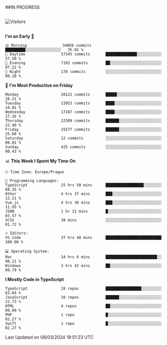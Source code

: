 ##IN PROGRESS
##
![Visitors](https://komarev.com/ghpvc/?username=petrbui&style=for-the-badge&label=Visitors+👀)



##
<!--
[![My GitHub stats](https://github-readme-stats.vercel.app/api?username=petrbui&theme=github_dark)](https://github.com/anuraghazra/github-readme-stats)

[![My wakatime stats](https://github-readme-stats.vercel.app/api/wakatime?username=petrbui&theme=github_dark)](https://github.com/anuraghazra/github-readme-stats)
-->
<!--START_SECTION:waka-->
**I'm an Early 🐤** 

```text
🌞 Morning                34869 commits       █████████░░░░░░░░░░░░░░░░   35.01 % 
🌆 Daytime                57345 commits       ██████████████░░░░░░░░░░░   57.58 % 
🌃 Evening                7192 commits        ██░░░░░░░░░░░░░░░░░░░░░░░   07.22 % 
🌙 Night                  178 commits         ░░░░░░░░░░░░░░░░░░░░░░░░░   00.18 % 
```
📅 **I'm Most Productive on Friday** 

```text
Monday                   20121 commits       █████░░░░░░░░░░░░░░░░░░░░   20.21 % 
Tuesday                  13953 commits       ████░░░░░░░░░░░░░░░░░░░░░   14.01 % 
Wednesday                17187 commits       ████░░░░░░░░░░░░░░░░░░░░░   17.26 % 
Thursday                 22309 commits       ██████░░░░░░░░░░░░░░░░░░░   22.40 % 
Friday                   25577 commits       ██████░░░░░░░░░░░░░░░░░░░   25.68 % 
Saturday                 12 commits          ░░░░░░░░░░░░░░░░░░░░░░░░░   00.01 % 
Sunday                   425 commits         ░░░░░░░░░░░░░░░░░░░░░░░░░   00.43 % 
```


📊 **This Week I Spent My Time On** 

```text
🕑︎ Time Zone: Europe/Prague

💬 Programming Languages: 
TypeScript               25 hrs 50 mins      █████████████████░░░░░░░░   68.35 % 
Other                    4 hrs 37 mins       ███░░░░░░░░░░░░░░░░░░░░░░   12.21 % 
Vue.js                   4 hrs 30 mins       ███░░░░░░░░░░░░░░░░░░░░░░   11.95 % 
JSON                     1 hr 21 mins        █░░░░░░░░░░░░░░░░░░░░░░░░   03.57 % 
SCSS                     38 mins             ░░░░░░░░░░░░░░░░░░░░░░░░░   01.72 % 

🔥 Editors: 
VS Code                  37 hrs 48 mins      █████████████████████████   100.00 % 

💻 Operating System: 
Mac                      34 hrs 6 mins       ███████████████████████░░   90.21 % 
Windows                  3 hrs 42 mins       ██░░░░░░░░░░░░░░░░░░░░░░░   09.79 % 
```

**I Mostly Code in TypeScript** 

```text
TypeScript               28 repos            ████████████████░░░░░░░░░   63.64 % 
JavaScript               10 repos            ██████░░░░░░░░░░░░░░░░░░░   22.73 % 
HTML                     4 repos             ██░░░░░░░░░░░░░░░░░░░░░░░   09.09 % 
PHP                      1 repo              █░░░░░░░░░░░░░░░░░░░░░░░░   02.27 % 
Swift                    1 repo              █░░░░░░░░░░░░░░░░░░░░░░░░   02.27 % 
```




 Last Updated on 08/03/2024 18:51:23 UTC
<!--END_SECTION:waka-->
